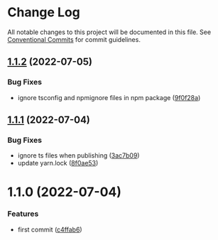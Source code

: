 # Change Log

All notable changes to this project will be documented in this file.
See [Conventional Commits](https://conventionalcommits.org) for commit guidelines.

## [1.1.2](https://github.com/binibiz/nodejs-commons/compare/@binibiz/redis@1.1.1...@binibiz/redis@1.1.2) (2022-07-05)


### Bug Fixes

* ignore tsconfig and npmignore files in npm package ([9f0f28a](https://github.com/binibiz/nodejs-commons/commit/9f0f28a3c171d2ed73d5b5ed8c403fe25a36b267))





## [1.1.1](https://github.com/binibiz/nodejs-commons/compare/@binibiz/redis@1.1.0...@binibiz/redis@1.1.1) (2022-07-04)


### Bug Fixes

* ignore ts files when publishing ([3ac7b09](https://github.com/binibiz/nodejs-commons/commit/3ac7b0997810777a54e9def85e139b8435646be6))
* update yarn.lock ([8f0ae53](https://github.com/binibiz/nodejs-commons/commit/8f0ae531b9b8c74cd2c43d38094a80c1ccdca493))





# 1.1.0 (2022-07-04)


### Features

* first commit ([c4ffab6](https://github.com/binibiz/nodejs-commons/commit/c4ffab6bb43999506c46ab2e32e51fea077f5307))
